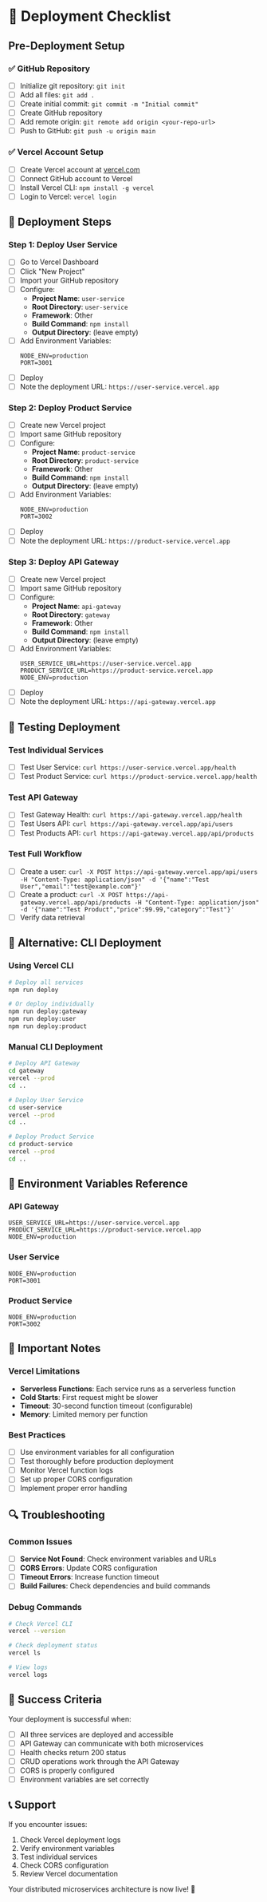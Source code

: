 # 🚀 Deployment Checklist

## Pre-Deployment Setup

### ✅ GitHub Repository
- [ ] Initialize git repository: `git init`
- [ ] Add all files: `git add .`
- [ ] Create initial commit: `git commit -m "Initial commit"`
- [ ] Create GitHub repository
- [ ] Add remote origin: `git remote add origin <your-repo-url>`
- [ ] Push to GitHub: `git push -u origin main`

### ✅ Vercel Account Setup
- [ ] Create Vercel account at [vercel.com](https://vercel.com)
- [ ] Connect GitHub account to Vercel
- [ ] Install Vercel CLI: `npm install -g vercel`
- [ ] Login to Vercel: `vercel login`

## 🎯 Deployment Steps

### Step 1: Deploy User Service
- [ ] Go to Vercel Dashboard
- [ ] Click "New Project"
- [ ] Import your GitHub repository
- [ ] Configure:
  - **Project Name**: `user-service`
  - **Root Directory**: `user-service`
  - **Framework**: Other
  - **Build Command**: `npm install`
  - **Output Directory**: (leave empty)
- [ ] Add Environment Variables:
  ```
  NODE_ENV=production
  PORT=3001
  ```
- [ ] Deploy
- [ ] Note the deployment URL: `https://user-service.vercel.app`

### Step 2: Deploy Product Service
- [ ] Create new Vercel project
- [ ] Import same GitHub repository
- [ ] Configure:
  - **Project Name**: `product-service`
  - **Root Directory**: `product-service`
  - **Framework**: Other
  - **Build Command**: `npm install`
  - **Output Directory**: (leave empty)
- [ ] Add Environment Variables:
  ```
  NODE_ENV=production
  PORT=3002
  ```
- [ ] Deploy
- [ ] Note the deployment URL: `https://product-service.vercel.app`

### Step 3: Deploy API Gateway
- [ ] Create new Vercel project
- [ ] Import same GitHub repository
- [ ] Configure:
  - **Project Name**: `api-gateway`
  - **Root Directory**: `gateway`
  - **Framework**: Other
  - **Build Command**: `npm install`
  - **Output Directory**: (leave empty)
- [ ] Add Environment Variables:
  ```
  USER_SERVICE_URL=https://user-service.vercel.app
  PRODUCT_SERVICE_URL=https://product-service.vercel.app
  NODE_ENV=production
  ```
- [ ] Deploy
- [ ] Note the deployment URL: `https://api-gateway.vercel.app`

## 🧪 Testing Deployment

### Test Individual Services
- [ ] Test User Service: `curl https://user-service.vercel.app/health`
- [ ] Test Product Service: `curl https://product-service.vercel.app/health`

### Test API Gateway
- [ ] Test Gateway Health: `curl https://api-gateway.vercel.app/health`
- [ ] Test Users API: `curl https://api-gateway.vercel.app/api/users`
- [ ] Test Products API: `curl https://api-gateway.vercel.app/api/products`

### Test Full Workflow
- [ ] Create a user: `curl -X POST https://api-gateway.vercel.app/api/users -H "Content-Type: application/json" -d '{"name":"Test User","email":"test@example.com"}'`
- [ ] Create a product: `curl -X POST https://api-gateway.vercel.app/api/products -H "Content-Type: application/json" -d '{"name":"Test Product","price":99.99,"category":"Test"}'`
- [ ] Verify data retrieval

## 🔧 Alternative: CLI Deployment

### Using Vercel CLI
```bash
# Deploy all services
npm run deploy

# Or deploy individually
npm run deploy:gateway
npm run deploy:user
npm run deploy:product
```

### Manual CLI Deployment
```bash
# Deploy API Gateway
cd gateway
vercel --prod
cd ..

# Deploy User Service
cd user-service
vercel --prod
cd ..

# Deploy Product Service
cd product-service
vercel --prod
cd ..
```

## 📝 Environment Variables Reference

### API Gateway
```
USER_SERVICE_URL=https://user-service.vercel.app
PRODUCT_SERVICE_URL=https://product-service.vercel.app
NODE_ENV=production
```

### User Service
```
NODE_ENV=production
PORT=3001
```

### Product Service
```
NODE_ENV=production
PORT=3002
```

## 🚨 Important Notes

### Vercel Limitations
- **Serverless Functions**: Each service runs as a serverless function
- **Cold Starts**: First request might be slower
- **Timeout**: 30-second function timeout (configurable)
- **Memory**: Limited memory per function

### Best Practices
- [ ] Use environment variables for all configuration
- [ ] Test thoroughly before production deployment
- [ ] Monitor Vercel function logs
- [ ] Set up proper CORS configuration
- [ ] Implement proper error handling

## 🔍 Troubleshooting

### Common Issues
- [ ] **Service Not Found**: Check environment variables and URLs
- [ ] **CORS Errors**: Update CORS configuration
- [ ] **Timeout Errors**: Increase function timeout
- [ ] **Build Failures**: Check dependencies and build commands

### Debug Commands
```bash
# Check Vercel CLI
vercel --version

# Check deployment status
vercel ls

# View logs
vercel logs
```

## 🎉 Success Criteria

Your deployment is successful when:
- [ ] All three services are deployed and accessible
- [ ] API Gateway can communicate with both microservices
- [ ] Health checks return 200 status
- [ ] CRUD operations work through the API Gateway
- [ ] CORS is properly configured
- [ ] Environment variables are set correctly

## 📞 Support

If you encounter issues:
1. Check Vercel deployment logs
2. Verify environment variables
3. Test individual services
4. Check CORS configuration
5. Review Vercel documentation

Your distributed microservices architecture is now live! 🚀
